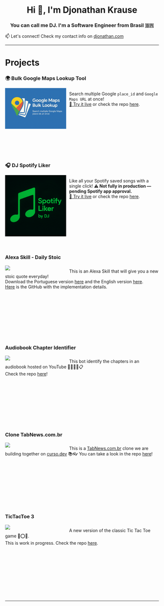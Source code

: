 <h1 align="center">Hi 👋, I'm Djonathan Krause</h1>
<h3 align="center">You can call me DJ. I'm a Software Engineer from Brasil 🇧🇷</h3>
<p>📫 Let's connect! Check my contact info on <a href="https://www.djonathan.com/" target="_blank">djonathan.com</a></p>

---

<h1>Projects</h1>

<div style="margin-bottom: 180px">
    <h3>🌍 Bulk Google Maps Lookup Tool</h3>
    <a href="https://github.com/ThisIsDjonathan/bulk-google-maps-lookup" target="_blank">
        <img width="200" src="./assets/images/bulk-google-maps.png" style="float:left; padding-right:10px">
    </a>
    <p style="padding-top: 10px">Search multiple Google <code>place_id</code> and <code>Google Maps URL</code> at once!</br> 
    <a href="https://bulk-google-maps-lookup.djonathan.com" target="_blank">🧪 Try it live</a> or check the repo 
    <a href="https://github.com/ThisIsDjonathan/bulk-google-maps-lookup" target="_blank">here</a>.</p>
</div>

<div style="margin-bottom: 180px">
    <h3>🎧 DJ Spotify Liker</h3>
    <a href="https://github.com/ThisIsDjonathan/spotify-liker" target="_blank">
        <img width="200" src="./assets/images/spotify-liker.png" style="float:left; padding-right:10px">
    </a>
    <p style="padding-top: 10px">Like all your Spotify saved songs with a single click!  
    <strong>⚠️ Not fully in production — pending Spotify app approval.</strong><br/>
    <a href="https://dj-liker.vercel.app" target="_blank">🚀 Try it live</a> or check the repo 
    <a href="https://github.com/ThisIsDjonathan/spotify-liker" target="_blank">here</a>.</p>
</div>

<div style="margin-bottom: 180px">
    <h3>Alexa Skill - Daily Stoic</h3>
    <a href="https://github.com/ThisIsDjonathan/alexa-skill-daily-stoic" target="_blank">
        <img width="200" src="./assets/images/alexa-skill.png" style="float:left; padding-right:10px">
    </a>
    <p style="padding-top: 10px"> This is an Alexa Skill that will give you a new stoic quote everyday!</br> Download the Portuguese version
        <a href="https://www.amazon.com.br/Djonathan-Krause-Di%C3%A1rio-Estoico/dp/B0CRZ9Y9K7/ref=sr_1_8?qid=1708099314&refinements=p_72%3A17833783011&s=alexa-skills&sr=1-8">here</a> and the English version <a href="https://www.amazon.com.br/Djonathan-Krause-Di%C3%A1rio-Estoico/dp/B0CRZ9Y9K7/ref=sr_1_8?qid=1708099314&refinements=p_72%3A17833783011&s=alexa-skills&sr=1-8">here</a>.
        <a href="https://github.com/ThisIsDjonathan/alexa-skill-daily-stoic"></br>Here</a> is the GitHub with the implementation details.
    </p>
</div>

<div style="margin-bottom: 180px">
    <h3>Audiobook Chapter Identifier</h3>
    <a href="https://github.com/ThisIsDjonathan/youtube-audiobook-chapter-identifier" target="_blank">
        <img width="200" src="./assets/images/audiobook-bot.jpeg" style="float:left; padding-right:10px">
    </a>
    <p style="padding-top: 10px">This bot identify the chapters in an audiobook hosted on YouTube 🔎🕵🏻‍♂️📋 </br> Check the repo <a href="https://github.com/ThisIsDjonathan/youtube-audiobook-chapter-identifier" target="_blank">here</a>!</p>
</div>

<div style="margin-bottom: 180px">
    <h3>Clone TabNews.com.br</h3>
    <a href="https://github.com/ThisIsDjonathan/clone-tabnews" target="_blank">
        <img width="200" src="./assets/images/tabnews.png" style="float:left; padding-right:10px">
    </a>
    <p style="padding-top: 10px">This is a <a href="https://www.tabnews.com.br/" target="_blank">TabNews.com.br</a> clone we are building together on <a href="https://curso.dev/" target="_blank">curso.dev</a> 📚👓 You can take a look in the repo <a href="https://github.com/ThisIsDjonathan/clone-tabnews" target="_blank">here</a>!</p>
</div>

<div style="margin-bottom: 180px">
    <h3>TicTacToe 3</h3>
    <a href="https://github.com/ThisIsDjonathan/tictactoe3" target="_blank">
        <img width="200" src="./assets/images/tictactoe3.png" style="float:left; padding-right:10px">
    </a>
    <p style="padding-top: 10px">A new version of the classic Tic Tac Toe game 🎲⭕❌. </br> This is work in progress. Check the repo <a href="https://github.com/ThisIsDjonathan/tictactoe3" target="_blank">here</a>.</p>
</div>

---
